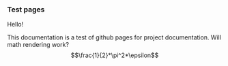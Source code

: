 ### Test pages

Hello!

This documentation is a test of github pages for project documentation.
Will math rendering work?
$$\frac{1}{2}*\pi^2*\epsilon$$

